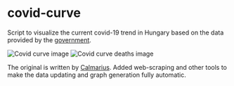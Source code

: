 # covid-curve
Script to visualize the current covid-19 trend in Hungary based on the data provided by the [government](https://koronavirus.gov.hu/hirek).

![Covid curve image](https://i.imgur.com/umKRISU.png)
![Covid curve deaths image](https://i.imgur.com/6UMK1CB.png)

The original is written by [Calmarius](https://github.com/Calmarius). Added web-scraping and other tools to make the data updating and graph generation fully automatic.
